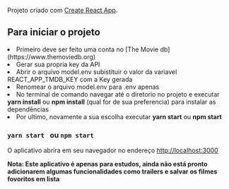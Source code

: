 Projeto criado com [Create React App](https://github.com/facebook/create-react-app).

## Para iniciar o projeto

<li>Primeiro deve ser feito uma conta no [The Movie db](https://www.themoviedb.org)</li>
<li>Gerar sua propria key da API</li>
<li>Abrir o arquivo model.env subistituir o valor da variavel     REACT_APP_TMDB_KEY com a Key gerada</li>
<li>Renomear o arquivo model.env para .env apenas</li>
<li>No terminal de comando navegar até o diretorio no projeto e executar <b>yarn install</b> ou <b>npm install</b> (qual for de sua preferencia) para instalar as dependências</li>
<li>Por ultimo, novamente a sua escolha executar <b>yarn start</b> ou <b>npm start</b></li>

### `yarn start ` ou `npm start`

O aplicativo abrira em seu navegador no endereço [http://localhost:3000](http://localhost:3000)



**Nota: Este aplicativo é apenas para estudos, ainda não está pronto adicionarem algumas funcionalidades como trailers e salvar os filmes fovoritos em lista**